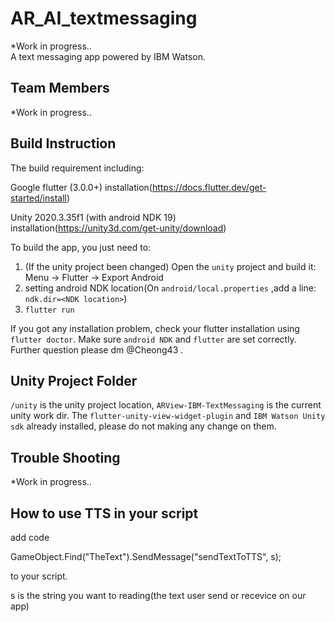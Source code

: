 # AR_AI_textmessaging

*Work in progress..     
A text messaging app powered by IBM Watson.  

## Team Members

*Work in progress.. 

## Build Instruction

The build requirement including:

Google flutter (3.0.0+)
installation(https://docs.flutter.dev/get-started/install)

Unity 2020.3.35f1 (with android NDK 19) 
installation(https://unity3d.com/get-unity/download)

To build the app, you just need to:

1. (If the unity project been changed) Open the `unity` project and build it: Menu -> Flutter -> Export Android
2. setting android NDK location(On `android/local.properties` ,add a line: `ndk.dir=<NDK location>`)
3. `flutter run`

If you got any installation problem, check your flutter installation using `flutter doctor`. Make sure `android NDK` and `flutter` are set correctly. Further question please dm @Cheong43 .

## Unity Project Folder

`/unity` is the unity project location, `ARView-IBM-TextMessaging` is the current unity work dir. The `flutter-unity-view-widget-plugin` and `IBM Watson Unity sdk` already installed, please do not making any change on them.

## Trouble Shooting

*Work in progress..     

## How to use TTS in your script

add code 

GameObject.Find("TheText").SendMessage("sendTextToTTS", s);

to your script.  

s is the string you want to reading(the text user send or recevice on our app)
